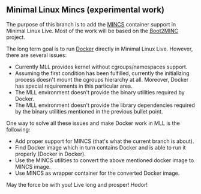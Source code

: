 ## Minimal Linux Mincs (experimental work)

The purpose of this branch is to add the [MINCS](https://github.com/mhiramat/mincs) container support in Minimal Linux Live. Most of the work will be based on the [Boot2MINC](https://github.com/mhiramat/boot2minc) project.

The long term goal is to run [Docker](https://www.docker.com/) directly in Minimal Linux Live. However, there are several issues:

- Currently MLL provides kernel without cgroups/namespaces support.
- Assuming the first condition has been fulfilled, currently the initializing process doesn't mount the cgroups hierarchy at all. Moreover, Docker has special requirements in this particular area.
- The MLL environment doesn't provide the binary utilities required by Docker.
- The MLL environment doesn't provide the library dependencies required by the binary utilities mentioned in the previous bullet point. 

One way to solve all these issues and make Docker work in MLL is the following:

- Add proper support for MINCS (that's what the current branch is about).
- Find Docker image which in turn contains Docker and is able to run it properly (Docker in Docker).
- Use the MINCS utilities to convert the above mentioned docker image to MINCS image.
- Use MINCS as wrapper container for the converted Docker image.

May the force be with you! Live long and prosper! Hodor!
